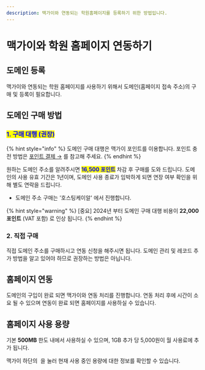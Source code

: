 ```yaml
---
description: 맥가이와 연동되는 학원홈페이지를 등록하기 위한 방법입니다.
---
```


# 맥가이와 학원 홈페이지 연동하기

## 도메인 등록

맥가이와 연동되는 학원 홈페이지를 사용하기 위해서 도메인(홈페이지 접속 주소)의 구매 및 등록이 필요합니다.

## 도메인 구매 방법

### <mark style="color:blue;">1. 구매 대행 (권장)</mark>

{% hint style="info" %}
도메인 구매 대행은 맥가이 포인트를 이용합니다. 포인트 충전 방법은 [포인트 결제 →](../get-started/fee/payment-1.md#undefined-1) 를 참고해 주세요.
{% endhint %}

원하는 도메인 주소를 알려주시면 <mark style="color:blue;">**16,500 포인트**</mark> 차감 후 구매를 도와 드립니다. 도메인의 사용 유효 기간은 1년이며, 도메인 사용 종료가 임박하게 되면 연장 여부 확인을 위해 별도 연락을 드립니다.&#x20;

* 도메인 주소 구매는 '호스팅케이알' 에서 진행합니다.

{% hint style="warning" %}
\[중요] 2024년 부터 도메인 구매 대행 비용이 **22,000 포인트** (VAT 포함) 로 인상 됩니다.
{% endhint %}

### 2. 직접 구매

직접 도메인 주소를 구매하시고 연동 신청을 해주시면 됩니다. 도메인 관리 및 레코드 추가 방법을 알고 있어야 하므로 권장하는 방법은 아닙니다.

## 홈페이지 연동

도메인의 구입이 완료 되면 맥가이와 연동 처리를 진행합니다. 연동 처리 후에 시간이 소요 될 수 있으며 연동이 완료 되면 홈페이지를 사용하실 수 있습니다.

## 홈페이지 사용 용량

기본 **500MB** 한도 내에서 사용하실 수 있으며, 1GB 추가 당 5,000원이 월 사용료에 추가 됩니다.

맥가이 하단의 <img src="../.gitbook/assets/btn_이용금액.png" alt="" data-size="line"> 을 눌러 현재 사용 중인 용량에 대한 정보를 확인할 수 있습니다.


